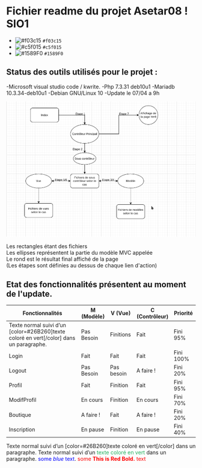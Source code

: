 # Fichier readme du projet Asetar08 ! SIO1  

- ![#f03c15](https://via.placeholder.com/15/f03c15/000000?text=+) `#f03c15` 
- ![#c5f015](https://via.placeholder.com/15/c5f015/000000?text=+) `#c5f015` 
- ![#1589F0](https://via.placeholder.com/15/1589F0/000000?text=+) `#1589F0`



## Status des outils utilisés pour le projet :  

-Microsoft visual studio code / kwrite.
-Php 7.3.31 deb10u1
-Mariadb 10.3.34-deb10u1
-Debian GNU/Linux 10
-Update le 07/04 a 9h  


![Erreur de chargement](Site/images/SchemaMD.png)  

Les rectangles étant des fichiers   
Les ellipses représentent la partie du modèle MVC appelée  
Le rond est le résultat final affiché de la page  
(Les étapes sont définies au dessus de chaque lien d'action)  
  
## Etat des fonctionnalités présentent au moment de l'update.

| Fonctionnalités | M (Modèle) | V (Vue) | C (Contrôleur) | Priorité |
| ----------- | ----------- | ----------- |----------- | ----------- |
| Texte normal suivi d’un [color=#26B260]texte coloré en vert[/color] dans un paragraphe. | Pas Besoin | Finitions | Fait | Fini 95% |
| Login | Fait | Fait | Fait | Fini 100% |
| Logout | Pas Besoin | Pas besoin | A faire ! | Fini 20% |
| Profil | Fait | Finition | Fait | Fini 95% |
| ModifProfil | En cours | Finition | En cours | Fini 70% |
| Boutique | A faire ! | Fait | A faire ! | Fini 20% |
| Inscription | En pause | Finition | En pause | Fini 40% |

Texte normal suivi d’un [color=#26B260]texte coloré en vert[/color] dans un paragraphe.
Texte normal suivi d’un <span style="color: #26B260">texte coloré en vert</span> dans un paragraphe.
<span style="color:blue">some *blue* text</span>.
<span style="color:red">some **This is Red Bold.** text</span>
